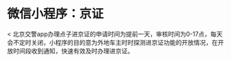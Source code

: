 # 微信小程序：京证
< 北京交警app办理点子进京证的申请时间为提前一天，审核时间为0-17点，每天会不定时关闭，小程序的目的意为外地车主时时探测进京证功能的开放情况，在开放时间段收到通知，快速有效及时办理进京证。

